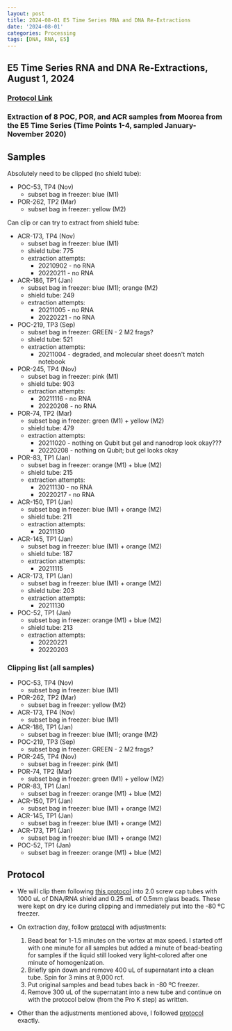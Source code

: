 ```yaml
---
layout: post
title: 2024-08-01 E5 Time Series RNA and DNA Re-Extractions
date: '2024-08-01'
categories: Processing
tags: [DNA, RNA, E5]
---
```


## E5 Time Series RNA and DNA Re-Extractions, August 1, 2024

### [Protocol Link](https://zdellaert.github.io/ZD_Putnam_Lab_Notebook/Protocols_Zymo_Quick_DNA_RNA_Miniprep_Plus/)

### Extraction of 8 POC, POR, and ACR samples from Moorea from the E5 Time Series (Time Points 1-4, sampled January-November 2020)

## Samples

Absolutely need to be clipped (no shield tube):
- POC-53, TP4 (Nov)
  - subset bag in freezer: blue (M1)
- POR-262, TP2 (Mar)
  - subset bag in freezer: yellow (M2)

Can clip or can try to extract from shield tube:
- ACR-173, TP4 (Nov)
  - subset bag in freezer: blue (M1)
  - shield tube: 775
  - extraction attempts:
    - 20210902 - no RNA
    - 20220211 - no RNA
- ACR-186, TP1 (Jan)
  - subset bag in freezer: blue (M1); orange (M2)
  - shield tube: 249
  - extraction attempts:
    - 20211005 - no RNA
    - 20220221 - no RNA
- POC-219, TP3 (Sep)
  - subset bag in freezer: GREEN - 2 M2 frags?
  - shield tube: 521
  - extraction attempts:
    - 20211004 - degraded, and molecular sheet doesn't match notebook
- POR-245, TP4 (Nov)
  - subset bag in freezer: pink (M1)
  - shield tube: 903
  - extraction attempts:
    - 20211116 - no RNA
    - 20220208 - no RNA
- POR-74, TP2 (Mar)
  - subset bag in freezer: green (M1) + yellow (M2)
  - shield tube: 479
  - extraction attempts:
    - 20211020 - nothing on Qubit but gel and nanodrop look okay???
    - 20220208 - nothing on Qubit; but gel looks okay
- POR-83, TP1 (Jan)
  - subset bag in freezer: orange (M1) + blue (M2)
  - shield tube: 215
  - extraction attempts:
    - 20211130 - no RNA
    - 20220217 - no RNA
- ACR-150, TP1 (Jan)
  - subset bag in freezer: blue (M1) + orange (M2)
  - shield tube: 211
  - extraction attempts:
    - 20211130
- ACR-145, TP1 (Jan)
  - subset bag in freezer: blue (M1) + orange (M2)
  - shield tube: 187
  - extraction attempts:
    - 20211115
- ACR-173, TP1 (Jan)
  - subset bag in freezer: blue (M1) + orange (M2)
  - shield tube: 203
  - extraction attempts:
    - 20211130
- POC-52, TP1 (Jan)
  - subset bag in freezer: orange (M1) + blue (M2)
  - shield tube: 213
  - extraction attempts:
    - 20220221
    - 20220203

### Clipping list (all samples)

- POC-53, TP4 (Nov)
  - subset bag in freezer: blue (M1)
- POR-262, TP2 (Mar)
  - subset bag in freezer: yellow (M2)
- ACR-173, TP4 (Nov)
  - subset bag in freezer: blue (M1)
- ACR-186, TP1 (Jan)
  - subset bag in freezer: blue (M1); orange (M2)
- POC-219, TP3 (Sep)
  - subset bag in freezer: GREEN - 2 M2 frags?
- POR-245, TP4 (Nov)
  - subset bag in freezer: pink (M1)
- POR-74, TP2 (Mar)
  - subset bag in freezer: green (M1) + yellow (M2)
- POR-83, TP1 (Jan)
  - subset bag in freezer: orange (M1) + blue (M2)
- ACR-150, TP1 (Jan)
  - subset bag in freezer: blue (M1) + orange (M2)
- ACR-145, TP1 (Jan)
  - subset bag in freezer: blue (M1) + orange (M2)
- ACR-173, TP1 (Jan)
  - subset bag in freezer: blue (M1) + orange (M2)
- POC-52, TP1 (Jan)
  - subset bag in freezer: orange (M1) + blue (M2)

## Protocol

- We will clip them following [this protocol](https://emmastrand.github.io/EmmaStrand_Notebook/KBay-Coral-Chipping-2021/) into 2.0 screw cap tubes with 1000 uL of DNA/RNA shield and 0.25 mL of 0.5mm glass beads. These were kept on dry ice during clipping and immediately put into the -80 ºC freezer.

- On extraction day, follow [protocol](https://zdellaert.github.io/ZD_Putnam_Lab_Notebook/Protocols_Zymo_Quick_DNA_RNA_Miniprep_Plus/) with adjustments:
    1. Bead beat for 1-1.5 minutes on the vortex at max speed. I started off with one minute for all samples but added a minute of bead-beating for samples if the liquid still looked very light-colored after one minute of homogenization.
    2. Briefly spin down and remove 400 uL of supernatant into a clean tube. Spin for 3 mins at 9,000 rcf.
    3. Put original samples and bead tubes back in -80 ºC freezer.
    4. Remove 300 uL of the supernatant into a new tube and continue on with the protocol below (from the Pro K step) as written.

- Other than the adjustments mentioned above, I followed [protocol](https://zdellaert.github.io/ZD_Putnam_Lab_Notebook/Protocols_Zymo_Quick_DNA_RNA_Miniprep_Plus/) exactly.

